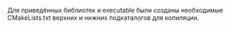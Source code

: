 Для приведённых библиотек и executable были созданы необходимые CMakeLists.txt верхних и нижних подкаталогов для копиляции.
